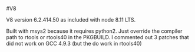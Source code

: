 #V8

V8 version 6.2.414.50 as included with node 8.11 LTS.

Built with msys2 because it requires python2. 
Just override the compiler path to rtools or rtools40 in the PKGBUILD.
I commented out 3 patches that did not work on GCC 4.9.3 (but the do work in rtools40)
